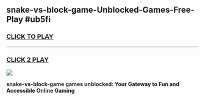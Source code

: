 
## snake-vs-block-game-Unblocked-Games-Free-Play #ub5fi
<h3>
<a href="https://us.freeplayer.one?title=snake-vs-block-game&ref=9M">CLICK TO PLAY</a></h3>
<hr>

<h3>
<a href="https://us.freeplayer.one?title=snake-vs-block-game&ref=9M">CLICK 2 PLAY</a>
  
</h3>

<a href="https://us.freeplayer.one?title=snake-vs-block-game&ref=9M"><img src="https://clearcache.store/games.png"></a>


**snake-vs-block-game games unblocked: Your Gateway to Fun and Accessible Online Gaming**
